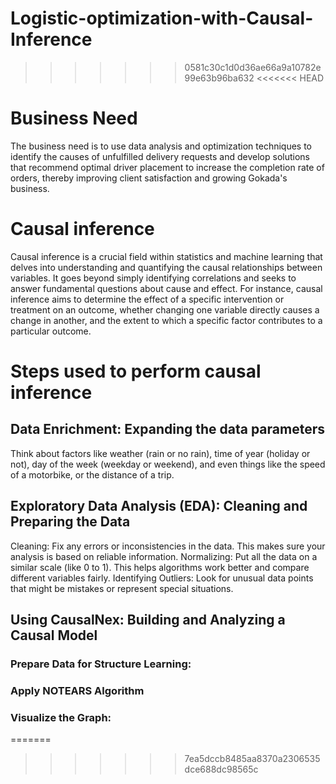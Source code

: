 # Logistic-optimization-with-Causal-Inference
>>>>>>> 0581c30c1d0d36ae66a9a10782e99e63b96ba632
<<<<<<< HEAD

# Business Need

The business need is to use data analysis and optimization techniques to identify the causes of unfulfilled delivery requests and develop solutions that recommend optimal driver placement to increase the completion rate of orders, thereby improving client satisfaction and growing Gokada's business.

# Causal inference

Causal inference is a crucial field within statistics and machine learning that delves into understanding and quantifying the causal relationships between variables. It goes beyond simply identifying correlations and seeks to answer fundamental questions about cause and effect. For instance, causal inference aims to determine the effect of a specific intervention or treatment on an outcome, whether changing one variable directly causes a change in another, and the extent to which a specific factor contributes to a particular outcome.

# Steps used to perform causal inference

## Data Enrichment: Expanding the data parameters
Think about factors like weather (rain or no rain), time of year (holiday or not), day of the week (weekday or weekend), and even things like the speed of a motorbike, or the distance of a trip.

## Exploratory Data Analysis (EDA): Cleaning and Preparing the Data 

Cleaning: Fix any errors or inconsistencies in the data. This makes sure your analysis is based on reliable information.
Normalizing: Put all the data on a similar scale (like 0 to 1). This helps algorithms work better and compare different variables fairly.
Identifying Outliers: Look for unusual data points that might be mistakes or represent special situations.

## Using CausalNex: Building and Analyzing a Causal Model

### Prepare Data for Structure Learning:
### Apply NOTEARS Algorithm
### Visualize the Graph:
=======
>>>>>>> 7ea5dccb8485aa8370a2306535dce688dc98565c
